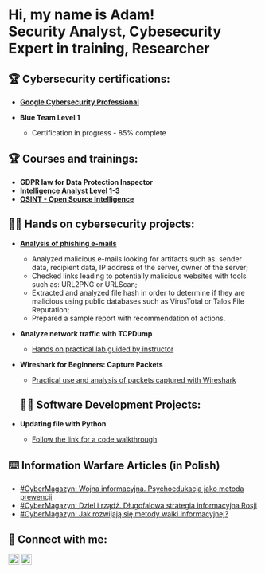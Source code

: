 <h1>Hi, my name is Adam! <br/><a>Security Analyst</a>, <a>Cybesecurity Expert in training</a>, Researcher</a></h1>

<h2> 🏆 Cybersecurity certifications:</h2>

- [<b>Google Cybersecurity Professional</b>](https://coursera.org/share/1b16e1882444d895a2124238abe8bc10)

- <b>Blue Team Level 1</b>
  - Certification in progress - 85% complete

<h2> 🏆 Courses and trainings:</h2>

- <b>GDPR law for Data Protection Inspector</b>
- [<b>Intelligence Analyst Level 1-3</b>](https://www.udemy.com/certificate/UC-587504fb-2db0-434e-b5e6-f2c722662ce9/)
- [<b>OSINT - Open Source Intelligence</b>](https://www.udemy.com/certificate/UC-b185449a-3135-464f-864c-2e58c34e3b2f/)

  
<h2>👨‍💻 Hands on cybersecurity projects:</h2>

- [<b>Analysis of phishing e-mails</b>](https://elearning.securityblue.team/public/lab-certificate/2bbe408f-1fe0-4a24-ad44-3bcd3cff6b4e)
  - Analyzed malicious e-mails looking for artifacts such as: sender data, recipient data, IP address of the server, owner of the server;
  - Checked links leading to potentially malicious websites with tools such as: URL2PNG or URLScan;
  - Extracted and analyzed file hash in order to determine if they are malicious using public databases such as VirusTotal or Talos File Reputation;
  - Prepared a sample report with recommendation of actions.
- <b>Analyze network traffic with TCPDump</b>
  - [Hands on practical lab guided by instructor](https://coursera.org/share/311cc17ff9773fe31531f8acae3ac83d)
- <b>Wireshark for Beginners: Capture Packets</b>
  - [Practical use and analysis of packets captured with Wireshark](https://coursera.org/share/6e8b929f9dcb0e8dedf16d0aa73b7cfc)

 
  <h2>👨‍💻 Software Development Projects:</h2>
- <b>Updating file with Python</b>
  - [Follow the link for a code walkthrough](https://github.com/AdamSadowski/Update-File-with-Python)
    

<h2> ⌨️ Information Warfare Articles (in Polish)</h2>

- [#CyberMagazyn: Wojna informacyjna. Psychoedukacja jako metoda prewencji](https://cyberdefence24.pl/cyberbezpieczenstwo/cybermagazyn-wojna-informacyjna-psychoedukacja-jako-metoda-prewencji)
- [#CyberMagazyn: Dziel i rządź. Długofalowa strategia informacyjna Rosji](https://cyberdefence24.pl/cyberbezpieczenstwo/cybermagazyn-dziel-i-rzadz-dlugofalowa-strategia-informacyjna-rosji )
- [#CyberMagazyn: Jak rozwijają się metody walki informacyjnej?](https://cyberdefence24.pl/cyberbezpieczenstwo/cybermagazyn-jak-rozwijaja-sie-metody-walki-informacyjnej)


<h2> 🤳 Connect with me:</h2>

[<img align="left" alt="AdamSados | Twitter" width="22px" src="https://cdn.jsdelivr.net/npm/simple-icons@v3/icons/twitter.svg" />][twitter]
[<img align="left" alt="AdamSadowski | LinkedIn" width="22px" src="https://cdn.jsdelivr.net/npm/simple-icons@v3/icons/linkedin.svg" />][linkedin]


[twitter]: https://twitter.com/AdamSados
[linkedin]: https://www.linkedin.com/in/adam-sadowski-b137ba62/
